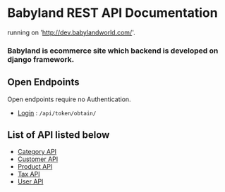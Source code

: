 # Babyland REST API Documentation

running on 'http://dev.babylandworld.com/'.

### Babyland is ecommerce site which backend is developed on django framework.

## Open Endpoints

Open endpoints require no Authentication.

- [Login](babyland-rest-api-doc/authorization/obtain-token.md) : `/api/token/obtain/`

## List of API listed below

- [Category API](babyland-rest-api-doc/README.md)
- [Customer API](babyland-rest-api-doc/README.md)
- [Product API](babyland-rest-api-doc/README.md)
- [Tax API](babyland-rest-api-doc/README.md)
- [User API](babyland-rest-api-doc/README.md)
